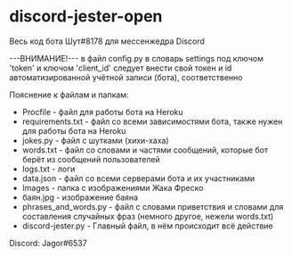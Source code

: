 # discord-jester-open
Весь код бота Шут#8178 для мессенжедра Discord


---ВНИМАНИЕ!---
в файл config.py в словарь settings под ключом 'token' и ключом 'client_id' следует внести свой токен и id автоматизированной учётной записи (бота), соответственно

Пояснение к файлам и папкам:
* Procfile - файл для работы бота на Heroku
* requirements.txt - файл со всеми зависимостями бота, также нужен для работы бота на Heroku
* jokes.py - файл с шутками (хихи-хаха)
* words.txt - файл со словами и частями сообщений, которые бот берёт из сообщений пользователей
* logs.txt - логи
* data.json - файл со всеми серверами бота и их участниками
* Images - папка с изображениями Жака Фреско
* баян.jpg - изображение баяна
* phrases_and_words.py - файл с словами приветствия и словами для составления случайных фраз (немного другое, нежели words.txt)
* discord-jester.py - Главный файл, в нём происходит всё действие


Discord: Jagor#6537
